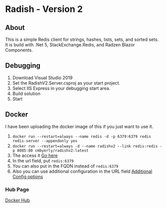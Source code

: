 # Radish - Version 2

## About

This is a simple Redis client for strings, hashes, lists, sets, and sorted sets.  It is build with .Net 5, StackExchange.Redis, and Radzen Blazor Components.

## Debugging

1. Download Visual Studio 2019
2. Set the RadishV2.Server.csproj as your start project.
3. Select IIS Express in your debugging start area.
4. Build solution
5. Start

## Docker

I have been uploading the docker image of this if you just want to use it.

1. `docker run --restart=always --name redis -d -p 6379:6379 redis redis-server --appendonly yes`
2. `docker run --restart=always -d --name radishv2 --link redis:redis -p 8085:80 cmbyerly/radishv2:latest`
3. The access it [Go here](http://localhost:8085)
4. In the url field, put `redis:6379`
5. You can also put in the FQDN instead of `redis:6379`
6. Also you can use additional configuration in the URL field [Additional Config options](https://stackexchange.github.io/StackExchange.Redis/Configuration#configuration-options)

### Hub Page

[Docker Hub](https://hub.docker.com/r/cmbyerly/radishv2)